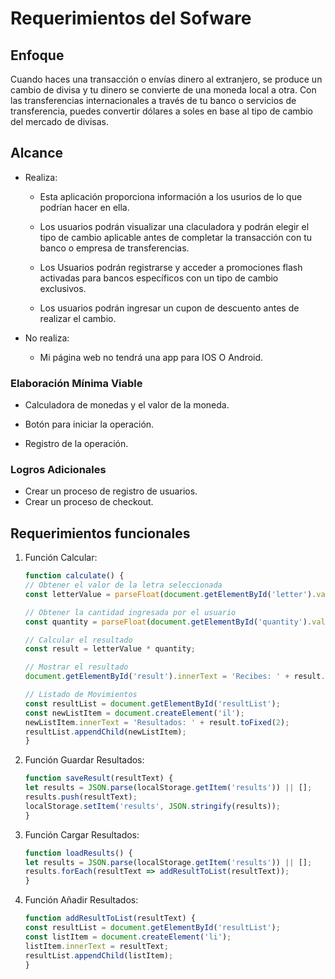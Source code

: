 # Requerimientos del Sofware

## Enfoque

Cuando haces una transacción o envías dinero al extranjero, se produce un cambio de divisa y tu dinero se convierte de una moneda local a otra. Con las transferencias internacionales a través de tu banco o servicios de transferencia, puedes convertir dólares a soles en base al tipo de cambio del mercado de divisas.

## Alcance

+ Realiza:

    + Esta aplicación proporciona información a los usurios de lo que podrían hacer en ella.
    
    + Los usuarios podrán visualizar una claculadora y podrán elegir el tipo de cambio aplicable antes de completar la transacción con tu banco o empresa de transferencias.

    + Los Usuarios podrán registrarse y acceder a promociones flash activadas para bancos específicos con un tipo de cambio exclusivos.

    + Los usuarios podrán ingresar un cupon de descuento antes de realizar el cambio.

+ No realiza:

    + Mi página web no tendrá una app para IOS O Android.
 
### Elaboración Mínima Viable

  - Calculadora de monedas y el valor de la moneda.

  - Botón para iniciar la operación.

  - Registro de la operación.

### Logros Adicionales

+ Crear un proceso de registro de usuarios.
+ Crear un proceso de checkout.

## Requerimientos funcionales

1. Función Calcular:

    ```js
    function calculate() {
    // Obtener el valor de la letra seleccionada
    const letterValue = parseFloat(document.getElementById('letter').value);

    // Obtener la cantidad ingresada por el usuario
    const quantity = parseFloat(document.getElementById('quantity').value);

    // Calcular el resultado
    const result = letterValue * quantity;

    // Mostrar el resultado
    document.getElementById('result').innerText = 'Recibes: ' + result.toFixed(2);

    // Listado de Movimientos
    const resultList = document.getElementById('resultList');
    const newListItem = document.createElement('il');
    newListItem.innerText = 'Resultados: ' + result.toFixed(2);
    resultList.appendChild(newListItem);
    } 
    ```

2.  Función Guardar Resultados:

    ```js
    function saveResult(resultText) {
    let results = JSON.parse(localStorage.getItem('results')) || [];
    results.push(resultText);
    localStorage.setItem('results', JSON.stringify(results));
    }
    ```

3.  Función Cargar Resultados:

    ```js
    function loadResults() {
    let results = JSON.parse(localStorage.getItem('results')) || [];
    results.forEach(resultText => addResultToList(resultText));
    }
    ```

4.  Función Añadir Resultados:  

    ```js
    function addResultToList(resultText) {
    const resultList = document.getElementById('resultList');
    const listItem = document.createElement('li');
    listItem.innerText = resultText;
    resultList.appendChild(listItem);
    }
    ```